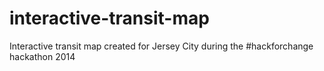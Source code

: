 interactive-transit-map
=======================

Interactive transit map created for Jersey City during the #hackforchange hackathon 2014
